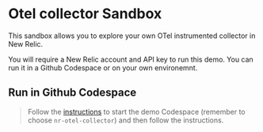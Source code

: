 # Otel collector Sandbox

This sandbox allows you to explore your own OTel instrumented collector in New Relic.

You will require a New Relic account and API key to run this demo. You can run it in a Github Codespace or on your own environemnt.

## Run in Github Codespace
> Follow the [instructions](../README.md) to start the demo Codespace (remember to choose `nr-otel-collector`) and then follow the instructions. 

